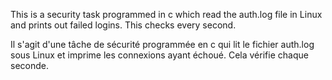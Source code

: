 This is a security task programmed in c which read the auth.log file in Linux and prints out failed logins. This checks every second.

Il s'agit d'une tâche de sécurité programmée en c qui lit le fichier auth.log sous Linux et imprime les connexions ayant échoué. Cela vérifie chaque seconde.
